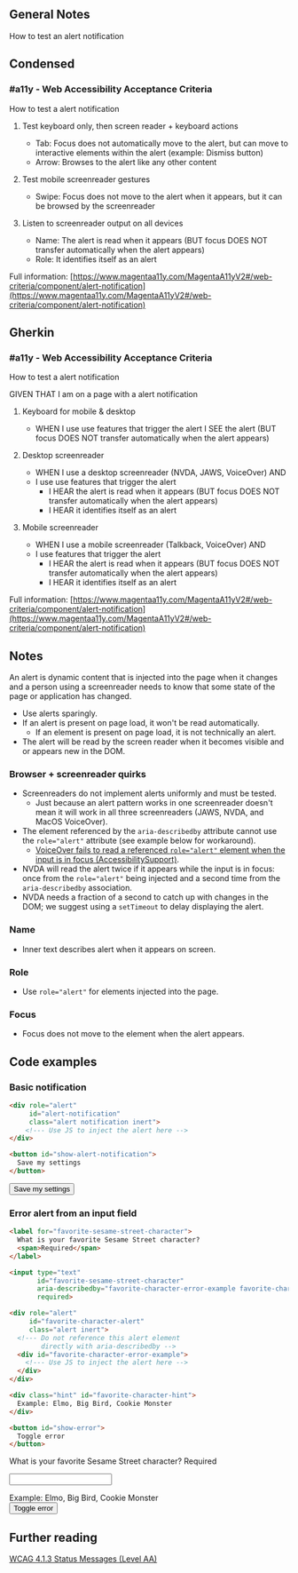 ## General Notes

How to test an alert notification

## Condensed

### #a11y - Web Accessibility Acceptance Criteria

How to test a alert notification

1. Test keyboard only, then screen reader + keyboard actions

   - Tab: Focus does not automatically move to the alert, but can move to interactive elements within the alert (example: Dismiss button)
   - Arrow: Browses to the alert like any other content

2. Test mobile screenreader gestures

   - Swipe: Focus does not move to the alert when it appears, but it can be browsed by the screenreader

3. Listen to screenreader output on all devices

   - Name: The alert is read when it appears (BUT focus DOES NOT transfer automatically when the alert appears)
   - Role: It identifies itself as an alert

Full information: [https://www.magentaa11y.com/MagentaA11yV2#/web-criteria/component/alert-notification](https://www.magentaa11y.com/MagentaA11yV2#/web-criteria/component/alert-notification)

## Gherkin

### #a11y - Web Accessibility Acceptance Criteria

How to test a alert notification

GIVEN THAT I am on a page with a alert notification

1. Keyboard for mobile & desktop

   - WHEN I use use features that trigger the alert I SEE the alert (BUT focus DOES NOT transfer automatically when the alert appears)

2. Desktop screenreader

   - WHEN I use a desktop screenreader (NVDA, JAWS, VoiceOver) AND 
   - I use use features that trigger the alert
      - I HEAR the alert is read when it appears (BUT focus DOES NOT transfer automatically when the alert appears)
      - I HEAR it identifies itself as an alert

3. Mobile screenreader

   - WHEN I use a mobile screenreader (Talkback, VoiceOver) AND
   - I use features that trigger the alert
      - I HEAR the alert is read when it appears (BUT focus DOES NOT transfer automatically when the alert appears)
      - I HEAR it identifies itself as an alert

Full information: [https://www.magentaa11y.com/MagentaA11yV2#/web-criteria/component/alert-notification](https://www.magentaa11y.com/MagentaA11yV2#/web-criteria/component/alert-notification)

## Notes

An alert is dynamic content that is injected into the page when it changes and a person using a screenreader needs to know that some state of the page or application has changed.

   - Use alerts sparingly. 
   - If an alert is present on page load, it won't be read automatically.
      - If an element is present on page load, it is not technically an alert.
   - The alert will be read by the screen reader when it becomes visible and or appears new in the DOM.

### Browser + screenreader quirks

   - Screenreaders do not implement alerts uniformly and must be tested.
      - Just because an alert pattern works in one screenreader doesn't mean it will work in all three screenreaders (JAWS, NVDA, and MacOS VoiceOver).
   - The element referenced by the `aria-describedby` attribute cannot use the `role="alert"` attribute (see example below for workaround). 
      - [VoiceOver fails to read a referenced `role="alert"` element when the input is in focus (AccessibilitySupport)](https://a11ysupport.io/tests/tech__aria__aria-describedby-with-role-alert).
   - NVDA will read the alert twice if it appears while the input is in focus: once from the `role="alert"` being injected and a second time from the `aria-describedby` association.
   - NVDA needs a fraction of a second to catch up with changes in the DOM; we suggest using a `setTimeout` to delay displaying the alert.

### Name
   - Inner text describes alert when it appears on screen.

### Role
   - Use `role="alert"` for elements injected into the page.

### Focus
   - Focus does not move to the element when the alert appears.

## Code examples

### Basic notification

<!-- TODO: Needs JS to update error message stylings -->

```html
<div role="alert" 
     id="alert-notification" 
     class="alert notification inert">
    <!--- Use JS to inject the alert here -->
</div>

<button id="show-alert-notification">
  Save my settings
</button>
```

<example>
<div id="alertSuccessExample"
     role="alert" 
     id="alert-notification" 
     class="alert notification inert">
    <!--- Use JS to inject the alert here -->
</div>

<button data-fn="alertSuccess" id="show-alert-notification">
  Save my settings
</button>
</example>

### Error alert from an input field

<!-- TODO: Needs to update error/warning stylings -->

```html
<label for="favorite-sesame-street-character">
  What is your favorite Sesame Street character?
  <span>Required</span>
</label>

<input type="text"
       id="favorite-sesame-street-character"
       aria-describedby="favorite-character-error-example favorite-character-hint"
       required>

<div role="alert" 
     id="favorite-character-alert" 
     class="alert inert">
  <!--- Do not reference this alert element
        directly with aria-describedby -->
  <div id="favorite-character-error-example">
    <!--- Use JS to inject the alert here -->
  </div>     
</div>

<div class="hint" id="favorite-character-hint">
  Example: Elmo, Big Bird, Cookie Monster
</div>

<button id="show-error">
  Toggle error
</button>
```

<example>
<label for="favorite-sesame-street-character">
  What is your favorite Sesame Street character?
  <span>Required</span>
</label>

<input type="text"
       id="favorite-sesame-street-character"
       aria-describedby="favorite-character-error favorite-character-hint"
       required>

<div role="alert" 
     id="favorite-character-alert" 
     class="alert inert">
  <!--- Do not reference this alert element
        directly with aria-describedby -->
  <div id="favorite-character-error">
    <!--- Use JS to inject the alert here -->
  </div>     
</div>

<div class="hint" id="favorite-character-hint">
  Example: Elmo, Big Bird, Cookie Monster
</div>

<button data-fn="alertWarning" id="show-error">
  Toggle error
</button>
</example>

## Further reading
[WCAG 4.1.3 Status Messages (Level AA)](https://www.w3.org/WAI/WCAG22/Understanding/status-messages.html)
